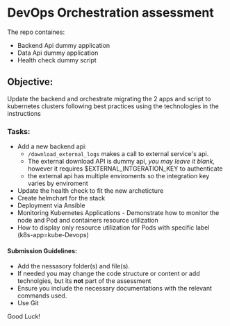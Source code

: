 # DevOps Orchestration assessment

The repo containes:
- Backend Api dummy application
- Data Api dummy application
- Health check dummy script

## Objective:
Update the backend and orchestrate migrating the 2 apps and script to kubernetes clusters following best practices using the technologies in the instructions

### Tasks:
- Add a new backend api:
  - ```/download_external_logs``` makes a call to external service's api.
  - The external download API is dummy api, _you may leave it blank,_ however it requires $EXTERNAL_INTGERATION_KEY to authenticate
  - the external api has multiple enviroments so the integration key varies by enviroment
- Update the health check to fit the new archeticture
- Create helmchart for the stack
- Deployment via Ansible
- Monitoring Kubernetes Applications - Demonstrate how to monitor the node and Pod and containers resource utilization
- How to display only resource utilization for Pods with specific label (k8s-app=kube-Devops)


#### Submission Guidelines:
- Add the nessasory folder(s) and file(s).
- If needed you may change the code structure or content or add technolgies, but its **not** part of the assessment
- Ensure you include the necessary documentations with the relevant commands used.
- Use Git


Good Luck!
